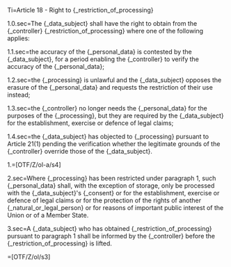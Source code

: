 Ti=Article 18 - Right to {_restriction_of_processing}

1.0.sec=The {_data_subject} shall have the right to obtain from the {_controller} {_restriction_of_processing} where one of the following applies:

1.1.sec=the accuracy of the {_personal_data} is contested by the {_data_subject}, for a period enabling the {_controller} to verify the accuracy of the {_personal_data};

1.2.sec=the {_processing} is unlawful and the {_data_subject} opposes the erasure of the {_personal_data} and requests the restriction of their use instead;

1.3.sec=the {_controller} no longer needs the {_personal_data} for the purposes of the {_processing}, but they are required by the {_data_subject} for the establishment, exercise or defence of legal claims;

1.4.sec=the {_data_subject} has objected to {_processing} pursuant to Article 21(1) pending the verification whether the legitimate grounds of the {_controller} override those of the {_data_subject}.

1.=[OTF/Z/ol-a/s4]

2.sec=Where {_processing} has been restricted under paragraph 1, such {_personal_data} shall, with the exception of storage, only be processed with the {_data_subject}'s {_consent} or for the establishment, exercise or defence of legal claims or for the protection of the rights of another {_natural_or_legal_person} or for reasons of important public interest of the Union or of a Member State.

3.sec=A {_data_subject} who has obtained {_restriction_of_processing} pursuant to paragraph 1 shall be informed by the {_controller} before the {_restriction_of_processing} is lifted.

=[OTF/Z/ol/s3]

